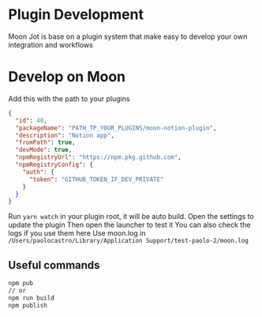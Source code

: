 # Plugin Development

Moon Jot is base on a plugin system that make easy to develop your own integration and workflows

# Develop on Moon

Add this with the path to your plugins
```json
{
  "id": 40,
  "packageName": "PATH_TP_YOUR_PLUGINS/moon-notion-plugin",
  "description": "Notion app",
  "fromPath": true, 
  "devMode": true, 
  "npmRegistryUrl": "https://npm.pkg.github.com",
  "npmRegistryConfig": {
    "auth": {
      "token": "GITHUB_TOKEN_IF_DEV_PRIVATE"
    }
  }
}
```

Run `yarn watch` in your plugin root, it will be auto build.
Open the settings to update the plugin
Then open the launcher to test it
You can also check the logs if you use them here
Use moon.log in `/Users/paolocastro/Library/Application Support/test-paolo-2/moon.log`

## Useful commands

```bash
npm pub 
// or 
npm run build
npm publish
```